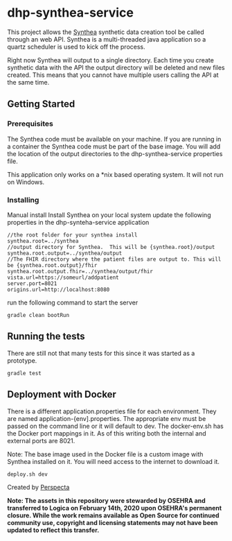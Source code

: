 
# dhp-synthea-service

This project allows the [Synthea](https://github.com/synthetichealth/synthea "Synthea's GitHub") synthetic data creation
 tool be called through an web API.  Synthea is a multi-threaded java application so a quartz scheduler is used
  to kick off the process.

Right now Synthea will output to a single directory.  Each time you create synthetic data with the API the output
directory will be deleted and new files created.  This means that you cannot have multiple users calling the API at the
same time.

## Getting Started



### Prerequisites

The Synthea code must be available on your machine. If you are running in a container the Synthea code must be part of
the base image.
You will add the location of the output directories to the dhp-synthea-service properties file.

This application only works on a *nix based operating system.  It will not run on Windows.

### Installing

Manual install
Install Synthea on your local system
update the following properties in the dhp-synteha-service application

```
//the root folder for your synthea install
synthea.root=../synthea
//output directory for Synthea.  This will be {synthea.root}/output
synthea.root.output=../synthea/output
//The FHIR directory where the patient files are output to. This will be {synthea.root.output}/fhir
synthea.root.output.fhir=../synthea/output/fhir
vista.url=https://someurl/addpatient
server.port=8021
origins.url=http://localhost:8080
```

run the following command to start the server
```
gradle clean bootRun
```

## Running the tests

There are still not that many tests for this since it was started as a prototype.

```
gradle test
```

## Deployment with Docker

There is a different application.properties file for each environment.  They are named application-{env].properties.
The appropriate env must be passed on the command line or it will default to dev.  The docker-env.sh has the Docker port
 mappings in it. As of this writing both the internal and external ports are 8021.

 Note: The base image used in the Docker file is a custom image with Synthea installed on it.  You will need access to
 the internet to download it.

```
deploy.sh dev
```

Created by [Perspecta](http://www.perspecta.com)

**Note: The assets in this repository were stewarded by OSEHRA and transferred to Logica on February 14th, 2020 upon OSEHRA's permanent closure. While the work remains available as Open Source for continued community use, copyright and licensing statements may not have been updated to reflect this transfer.**
